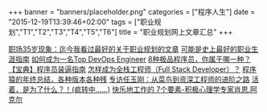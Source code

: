 +++
banner = "banners/placeholder.png"
categories = ["程序人生"]
date = "2015-12-19T13:39:46+02:00"
tags = ["职业规划","T1","T2","T3","T4","T5","T6"]
title = "职业规划网上文章汇总"
+++

[职场35岁现象：迄今我看过最好的关于职业规划的文章](https://mp.weixin.qq.com/s?__biz=MzI4OTA0ODM4OA==&mid=400274733&idx=1&sn=6badf95c9d5ff6e1750cae26082e54d9&scene=2&srcid=1101kAqDcY7wXr6xSNtiFKNS&from=timeline&isappinstalled=0&uin=MTM0ODQyNTk1&key=41ecb04b0511100346930c59febde315d4c4707d92fc5bfaa750e69ee2f1e54c255235898e115aab38e3328f28c5a643&devicetype=iMac+MacBookAir7%2C1+OSX+OSX+10.10.5+build(14F1021)&version=11020201&lang=zh_CN&pass_ticket=OUgFBuA2yqcV7ExJVNrQtm5NukTejEXnNHTun2M8jg8%3D)
[可能是史上最好的职业生涯指南](https://mp.weixin.qq.com/s?__biz=MzAxNzEyODA2NQ==&mid=401356347&idx=1&sn=433c7466a74fe467bb64c666c925273d&scene=0&key=62bb001fdbc364e58f8d06e079181f1064838f0f73ded286bf5bfeeded1e69f63cafe0c8191f601b37d02029d4ca3bd0&ascene=0&uin=MTM0ODQyNTk1&devicetype=iMac14%2C1+OSX+OSX+10.10.5+build(14F1509)&version=11020201&pass_ticket=svbtapO9usny7hkSXXuN72buOfxQiGETmIyhf8tsHFU%3D)
[如何成为一名Top DevOps Engineer](https://mp.weixin.qq.com/s?__biz=MjM5NjQ4MzI5MA==&mid=208757928&idx=1&sn=5573fab057aa1127248b7018e1a29dfe&scene=0&key=41ecb04b05111003026d47a43a6023bc39b228adbe9c6e71a8a13c200ae69021e7ac6e4dfe3ba27534b1e82941c38d50&ascene=0&uin=MTM0ODQyNTk1&devicetype=iMac+MacBookAir7%2C1+OSX+OSX+10.10.5+build(14F1021)&version=11020201&pass_ticket=OUgFBuA2yqcV7ExJVNrQtm5NukTejEXnNHTun2M8jg8%3D)
[8种极品程序员，你属于哪一种？](https://mp.weixin.qq.com/s?__biz=MzA4NDIzNzMwMw==&mid=401969616&idx=2&sn=2568648cc4a4738fe8462f4accc0a13a&scene=0&key=41ecb04b05111003784db7e1452df3d41ebce99667b3636c380ddedd77c2edd588f102c237d57f4e346cb96afbf1d647&ascene=0&uin=MTM0ODQyNTk1&devicetype=iMac+MacBookAir7%2C1+OSX+OSX+10.10.5+build(14F1021)&version=11020201&pass_ticket=OUgFBuA2yqcV7ExJVNrQtm5NukTejEXnNHTun2M8jg8%3D)
[【宝典】程序员装逼指南](https://mp.weixin.qq.com/s?__biz=MjM5ODM0MTEyMQ==&mid=403259655&idx=4&sn=d4af5acd0703db7ed14fe36d24cdd637&scene=0&key=41ecb04b05111003395e7519827436f9970414fe91d1c8a2cd3f225ee51198063620ded41e04ab5cd5a62c3ec3c0cdec&ascene=0&uin=MTM0ODQyNTk1&devicetype=iMac+MacBookAir7%2C1+OSX+OSX+10.10.5+build(14F1021)&version=11020201&pass_ticket=OUgFBuA2yqcV7ExJVNrQtm5NukTejEXnNHTun2M8jg8%3D)
[怎样成为全栈工程师（Full Stack Developer）？](https://mp.weixin.qq.com/s?__biz=MzAwOTI4OTAyMA==&mid=207584619&idx=1&sn=878dc2787ac6b8994748195dc05ab4cf&key=41ecb04b05111003b6444a988371afadd35e5f25b12770b9fc4cca486e62920b42958f029ea954830948738d8c6e118d&ascene=0&uin=MTM0ODQyNTk1&devicetype=iMac+MacBookAir7%2C1+OSX+OSX+10.10.5+build(14F1021)&version=11020201&pass_ticket=OUgFBuA2yqcV7ExJVNrQtm5NukTejEXnNHTun2M8jg8%3D)
[程序猿的年终总结，各种版本各种残](https://mp.weixin.qq.com/s?__biz=MjM5OTM0MzIwMQ==&mid=402180886&idx=1&sn=9f94d3ee53c74c01e05c70af092897a5&scene=0&key=41ecb04b05111003d7babc26477d3e8886476326f4b0d5ef886a7b6d4ce80a7bd4b24f5c9e9dbeca0ec1480526f93c61&ascene=0&uin=MTM0ODQyNTk1&devicetype=iMac+MacBookAir7%2C1+OSX+OSX+10.10.5+build(14F1021)&version=11020201&pass_ticket=OUgFBuA2yqcV7ExJVNrQtm5NukTejEXnNHTun2M8jg8%3D)
[专访任玉刚：从菜鸟到资深工程师的进阶之路](https://mp.weixin.qq.com/s?__biz=MjM5MjAwODM4MA==&mid=401742404&idx=1&sn=634886f2c2124ad656b69b26e9fc84f1&scene=0&key=41ecb04b05111003588dfb8f8d180dfdf7a990a1c50c9c7971ed5fa81f67f1a62569199eee37ae6e45ba61b64b04eae8&ascene=0&uin=MTM0ODQyNTk1&devicetype=iMac+MacBookAir7%2C1+OSX+OSX+10.10.5+build(14F1021)&version=11020201&pass_ticket=OUgFBuA2yqcV7ExJVNrQtm5NukTejEXnNHTun2M8jg8%3D)
[活着，是为了什么？！(疯转中......)](https://mp.weixin.qq.com/s?__biz=MjM5MDg3Nzg0MQ==&mid=200723474&idx=5&sn=bcbbdaeee4e6d06e151e46c15509602c&scene=2&key=41ecb04b05111003932f91e0569990f4720de100037cbffaa53591c9c67156e5e6586efd6851960301bbb6700aad55da&ascene=0&uin=MTM0ODQyNTk1&devicetype=iMac+MacBookAir7%2C1+OSX+OSX+10.10.5+build(14F1021)&version=11020201&pass_ticket=OUgFBuA2yqcV7ExJVNrQtm5NukTejEXnNHTun2M8jg8%3D)
[快乐地工作的 7个要素-积极心理学专家肖恩.阿克尔](https://mp.weixin.qq.com/s?__biz=MzA3NTAzMDA4MQ==&mid=201538540&idx=1&sn=0db7a19a0733e5511f351ed0ff66356f&scene=2&key=41ecb04b05111003ecf4379d6b48fcca6581342d84c096d7f4d1b5c9ec99282b5a35be1a666a71d80c72d5c14aeaf99d&ascene=0&uin=MTM0ODQyNTk1&devicetype=iMac+MacBookAir7%2C1+OSX+OSX+10.10.5+build(14F1021)&version=11020201&pass_ticket=OUgFBuA2yqcV7ExJVNrQtm5NukTejEXnNHTun2M8jg8%3D)






